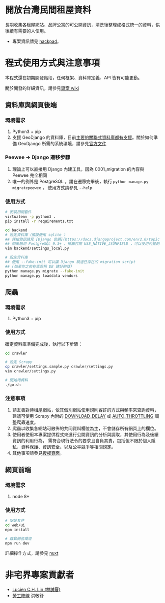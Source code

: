 # 開放台灣民間租屋資料

長期收集各租屋網站、品牌公寓的可公開資訊，清洗後整理成格式統一的資料，供後續有需要的人使用。

- 專案資訊請見 [hackpad](https://g0v.hackpad.tw/Ih7Jp4pUD5y)。


# 程式使用方式與注意事項

本程式還在初期開發階段，任何框架、資料庫定義、API 皆有可能更動。

關於開發的詳細資訊，請參見[專案 wiki](https://github.com/g0v/tw-rental-house-data/wiki/)

## 資料庫與網頁後端
### 環境需求
1. Python3 + pip
2. 支援 GeoDjango 的資料庫，目前[主要的關聯式資料庫都有支援](https://docs.djangoproject.com/en/2.1/ref/contrib/gis/db-api/)。關於如何準備 GeoDjango 所需的系統環境，請參見[官方文件](https://docs.djangoproject.com/en/1.10/ref/contrib/gis/install/#installation)

### Peewee -> Django 遷移步驟
1. 理論上可以直接用 Django 內建工具，因為 0001_migration 的內容與 Peewee 完全相同
2. 唯一的例外是 PostgreSQL ，請在遷移完畢後，執行 `python manage.py migratepeewee` ，
   使用方式請參見 `--help`

### 使用方式
```sh
# 安裝相關套件
virtualenv -p python3 .
pip install -r requirements.txt

cd backend
# 設定資料庫（預設使用 sqlite ）
## 詳細資訊請見 [Django 官網](https://docs.djangoproject.com/en/2.0/topics/settings/)
## 如果想用 PostgreSQL 9.3+ ，推薦打開 USE_NATIVE_JSONFIELD ，可以使用內建的 jsonb 
vim backend/settings_local.py

# 設定資料庫
## 使用 --fake-init 可以讓 Django 跳過已存在的 migration script 
## (如果你之前有乖乖把 DB 建好的話)
python manage.py migrate --fake-init
python manage.py loaddata vendors
```

## 爬蟲

### 環境需求
1. Python3 + pip

### 使用方式

確定資料庫準備完成後，執行以下步驟：

```sh
cd crawler

# 設定 Scrapy
cp crawler/settings.sample.py crawler/settings.py
vim crawler/settings.py

# 開始爬資料
./go.sh
```

### 注意事項

1. 請友善對待租屋網站，依其個別網站使用規則容許的方式與頻率來查詢資料，建議可使用 Scrapy 內附的
   [DOWNLOAD_DELAY](https://doc.scrapy.org/en/latest/topics/settings.html#std:setting-DOWNLOAD_DELAY) 或 
   [AUTO_THROTTLING](https://doc.scrapy.org/en/latest/topics/autothrottle.html) 調整爬蟲速度。
2. 爬蟲以收集各網站可散佈的共同資料欄位為主，不會儲存所有網頁上的欄位。
3. 使用者使用本專案提供程式來進行公開資訊的分析與調取，其使用行為及後續資訊的利用行為，
   需符合現行法令的要求且自負其責，包括但不限於個人隱私、資料保護、資訊安全，以及公平競爭等相關規定。
4. 其他事項請參見[授權頁面](LICENSE)。

## 網頁前端

### 環境需求
  1. node 8+

### 使用方式
```sh
# 安裝套件
cd web/ui
npm install

# 啟動開發環境
npm run dev

```

詳細操作方式，請參見 [nuxt](https://nuxtjs.org/)


# 非宅界專案貢獻者

- [Lucien C.H. Lin (林誠夏)](lucien.cc)
- [勞工陣線](http://labor.ngo.tw/) 洪敬舒

